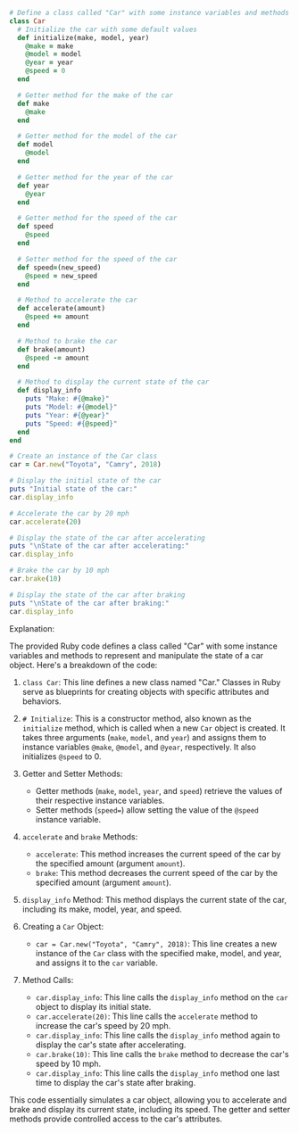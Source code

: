 ```ruby
# Define a class called "Car" with some instance variables and methods
class Car
  # Initialize the car with some default values
  def initialize(make, model, year)
    @make = make
    @model = model
    @year = year
    @speed = 0
  end

  # Getter method for the make of the car
  def make
    @make
  end

  # Getter method for the model of the car
  def model
    @model
  end

  # Getter method for the year of the car
  def year
    @year
  end

  # Getter method for the speed of the car
  def speed
    @speed
  end

  # Setter method for the speed of the car
  def speed=(new_speed)
    @speed = new_speed
  end

  # Method to accelerate the car
  def accelerate(amount)
    @speed += amount
  end

  # Method to brake the car
  def brake(amount)
    @speed -= amount
  end

  # Method to display the current state of the car
  def display_info
    puts "Make: #{@make}"
    puts "Model: #{@model}"
    puts "Year: #{@year}"
    puts "Speed: #{@speed}"
  end
end

# Create an instance of the Car class
car = Car.new("Toyota", "Camry", 2018)

# Display the initial state of the car
puts "Initial state of the car:"
car.display_info

# Accelerate the car by 20 mph
car.accelerate(20)

# Display the state of the car after accelerating
puts "\nState of the car after accelerating:"
car.display_info

# Brake the car by 10 mph
car.brake(10)

# Display the state of the car after braking
puts "\nState of the car after braking:"
car.display_info
```

Explanation:

The provided Ruby code defines a class called "Car" with some instance variables and methods to represent and manipulate the state of a car object. Here's a breakdown of the code:

1. `class Car`: This line defines a new class named "Car." Classes in Ruby serve as blueprints for creating objects with specific attributes and behaviors.

2. `# Initialize`: This is a constructor method, also known as the `initialize` method, which is called when a new `Car` object is created. It takes three arguments (`make`, `model`, and `year`) and assigns them to instance variables `@make`, `@model`, and `@year`, respectively. It also initializes `@speed` to 0.

3. Getter and Setter Methods:
   - Getter methods (`make`, `model`, `year`, and `speed`) retrieve the values of their respective instance variables.
   - Setter methods (`speed=`) allow setting the value of the `@speed` instance variable.

4. `accelerate` and `brake` Methods:
   - `accelerate`: This method increases the current speed of the car by the specified amount (argument `amount`).
   - `brake`: This method decreases the current speed of the car by the specified amount (argument `amount`).

5. `display_info` Method: This method displays the current state of the car, including its make, model, year, and speed.

6. Creating a `Car` Object:
   - `car = Car.new("Toyota", "Camry", 2018)`: This line creates a new instance of the `Car` class with the specified make, model, and year, and assigns it to the `car` variable.

7. Method Calls:
   - `car.display_info`: This line calls the `display_info` method on the `car` object to display its initial state.
   - `car.accelerate(20)`: This line calls the `accelerate` method to increase the car's speed by 20 mph.
   - `car.display_info`: This line calls the `display_info` method again to display the car's state after accelerating.
   - `car.brake(10)`: This line calls the `brake` method to decrease the car's speed by 10 mph.
   - `car.display_info`: This line calls the `display_info` method one last time to display the car's state after braking.

This code essentially simulates a car object, allowing you to accelerate and brake and display its current state, including its speed. The getter and setter methods provide controlled access to the car's attributes.